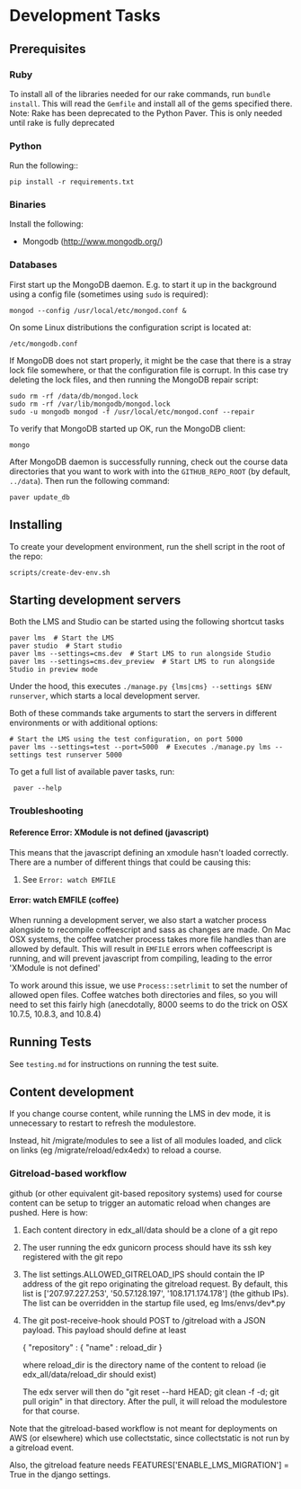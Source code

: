 # Development Tasks

## Prerequisites

### Ruby

To install all of the libraries needed for our rake commands, run `bundle install`.
This will read the `Gemfile` and install all of the gems specified there.
Note: Rake has been deprecated to the Python Paver. This is only needed until rake is fully deprecated

### Python

Run the following::

    pip install -r requirements.txt

### Binaries

Install the following:

* Mongodb (http://www.mongodb.org/)

### Databases

First start up the MongoDB daemon. E.g. to start it up in the background
using a config file (sometimes using `sudo` is required):

    mongod --config /usr/local/etc/mongod.conf &

On some Linux distributions the configuration script is located at:

    /etc/mongodb.conf

If MongoDB does not start properly, it might be the case that there is a stray
lock file somewhere, or that the configuration file is corrupt. In this case
try deleting the lock files, and then running the MongoDB repair script:

    sudo rm -rf /data/db/mongod.lock
    sudo rm -rf /var/lib/mongodb/mongod.lock
    sudo -u mongodb mongod -f /usr/local/etc/mongod.conf --repair

To verify that MongoDB started up OK, run the MongoDB client:

    mongo

After MongoDB daemon is successfully running, check out the course data
directories that you want to work with into the `GITHUB_REPO_ROOT` (by default,
`../data`). Then run the following command:

    paver update_db

## Installing

To create your development environment, run the shell script in the root of
the repo:

    scripts/create-dev-env.sh


## Starting development servers

Both the LMS and Studio can be started using the following shortcut tasks

    paver lms  # Start the LMS
    paver studio  # Start studio
    paver lms --settings=cms.dev  # Start LMS to run alongside Studio
    paver lms --settings=cms.dev_preview  # Start LMS to run alongside Studio in preview mode

Under the hood, this executes `./manage.py {lms|cms} --settings $ENV runserver`,
which starts a local development server.

Both of these commands take arguments to start the servers in different environments
or with additional options:

    # Start the LMS using the test configuration, on port 5000
    paver lms --settings=test --port=5000  # Executes ./manage.py lms --settings test runserver 5000

To get a full list of available paver tasks, run:

     paver --help


### Troubleshooting

#### Reference Error: XModule is not defined (javascript)
This means that the javascript defining an xmodule hasn't loaded correctly. There are a number
of different things that could be causing this:

1. See `Error: watch EMFILE`

#### Error: watch EMFILE (coffee)
When running a development server, we also start a watcher process alongside to recompile coffeescript
and sass as changes are made. On Mac OSX systems, the coffee watcher process takes more file handles
than are allowed by default. This will result in `EMFILE` errors when coffeescript is running, and
will prevent javascript from compiling, leading to the error 'XModule is not defined'

To work around this issue, we use `Process::setrlimit` to set the number of allowed open files.
Coffee watches both directories and files, so you will need to set this fairly high (anecdotally,
8000 seems to do the trick on OSX 10.7.5, 10.8.3, and 10.8.4)


## Running Tests

See `testing.md` for instructions on running the test suite.

## Content development

If you change course content, while running the LMS in dev mode, it is unnecessary to restart to refresh the modulestore.

Instead, hit /migrate/modules to see a list of all modules loaded, and click on links (eg /migrate/reload/edx4edx) to reload a course.

### Gitreload-based workflow

github (or other equivalent git-based repository systems) used for
course content can be setup to trigger an automatic reload when changes are pushed.  Here is how:

1. Each content directory in edx_all/data should be a clone of a git repo

2. The user running the edx gunicorn process should have its ssh key registered with the git repo

3. The list settings.ALLOWED_GITRELOAD_IPS should contain the IP address of the git repo originating the gitreload request.
    By default, this list is ['207.97.227.253', '50.57.128.197', '108.171.174.178'] (the github IPs).
    The list can be overridden in the startup file used, eg lms/envs/dev*.py

4. The git post-receive-hook should POST to /gitreload with a JSON payload.  This payload should define at least

   { "repository" : { "name" : reload_dir }

    where reload_dir is the directory name of the content to reload (ie edx_all/data/reload_dir should exist)

    The edx server will then do "git reset --hard HEAD; git clean -f -d; git pull origin" in that directory.  After the pull,
    it will reload the modulestore for that course.

Note that the gitreload-based workflow is not meant for deployments on AWS (or elsewhere) which use collectstatic, since collectstatic is not run by a gitreload event.

Also, the gitreload feature needs FEATURES['ENABLE_LMS_MIGRATION'] = True in the django settings.

